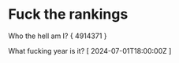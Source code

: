 # Fuck the rankings

Who the hell am I?
{ 4914371 }

What fucking year is it?
[ 2024-07-01T18:00:00Z ]
